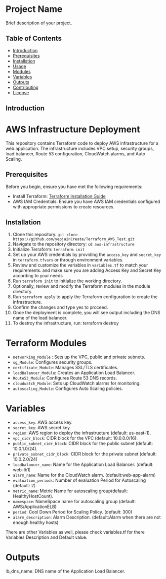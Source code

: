 # Project Name

Brief description of your project.

## Table of Contents

- [Introduction](#introduction)
- [Prerequisites](#prerequisites)
- [Installation](#installation)
- [Usage](#usage)
- [Modules](#modules)
- [Variables](#variables)
- [Outputs](#outputs)
- [Contributing](#contributing)
- [License](#license)

## Introduction
# AWS Infrastructure Deployment

This repository contains Terraform code to deploy AWS infrastructure for a web application. The infrastructure includes VPC setup, security groups, load balancer, Route 53 configuration, CloudWatch alarms, and Auto Scaling.

## Prerequisites

Before you begin, ensure you have met the following requirements:
- Install Terraform: [Terraform Installation Guide](https://learn.hashicorp.com/tutorials/terraform/install-cli)
- AWS IAM Credentials: Ensure you have AWS IAM credentials configured with appropriate permissions to create resources.

## Installation
1. Clone this repository. `git clone https://github.com/yepjainCreate/Terraform_AWS_Test.git`
2. Navigate to the repository directory: `cd aws-infrastructure`
3. Initialize Terraform: `terraform init`
4. Set up your AWS credentials by providing the `access_key` and `secret_key` in `terraform.tfvars` or through environment variables.
5. Review and customize the variables in `variables.tf` to match your requirements. and make sure you are adding Access Key and Secret Key according to your needs
4. Run `terraform init` to initialize the working directory.
6. Optionally, review and modify the Terraform modules in the module directory.
7. Run `terraform apply` to apply the Terraform configuration to create the infrastructure.
8. Confirm the changes and type yes to proceed.
9. Once the deployment is complete, you will see output including the DNS name of the load balancer.
10. To destroy the infrastructure, run:
terraform destroy

#  Terraform Modules

- `networking_Module` : Sets up the VPC, public and private subnets.
- `sg_Module`: Configures security groups.
- `certificate_Module`: Manages SSL/TLS certificates.
- `loadBalancer_Module`: Creates an Application Load Balancer.
- `Route53_Module`: Configures Route 53 DNS records.
- `cloudwatch_Module`: Sets up CloudWatch alarms for monitoring.
- `autoscaling_Module`: Configures Auto Scaling policies.

# Variables
- `access_key`: AWS access key.
- `secret_key`: AWS secret key.
- `region`: AWS region to deploy the infrastructure (default: us-east-1).
- `vpc_cidr_block`: CIDR block for the VPC (default: 10.0.0.0/16).
- `public_subnet_cidr_block`: CIDR block for the public subnet (default: 10.0.1.0/24).
- `private_subnet_cidr_block`: CIDR block for the private subnet (default: 10.0.2.0/24)
- `loadbalancer_name`: Name for the Application Load Balancer. (default: web-lb1)
- `alarm_name`: Name for the CloudWatch alarm. (default:web-app-alarm)
- `evaluation_periods`: Number of evaluation Period for Autoscaling (default: 2).
- `metric_name`:  Metric Name for autoscaling group(default: HealthyHostCount).
- `namespace`: NameSpace name for autoscaling group (default: AWS/ApplicationELB)
- `period`: Cool Down Period for Scaling Policy. (default: 300)
- `alarm_description`: Alarm Description. (default:Alarm when there are not enough healthy hosts)

There are other Variables as well, please check variables.tf for there Variables Description and Default value.
# Outputs
lb_dns_name: DNS name of the Application Load Balancer.
